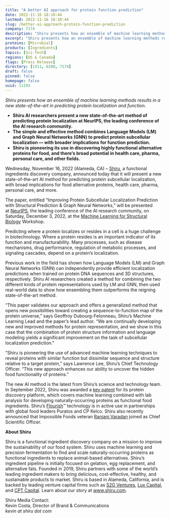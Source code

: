 ```yaml
---
title: "A better AI approach for protein function prediction"
date: 2022-11-16 18:10:44
lastmod: 2022-11-16 18:10:44
slug: /better-ai-approach-protein-function-prediction
company: 7174
description: "Shiru presents how an ensemble of machine learning methods results in a new state-of-the-art in predicting protein localization and function."
excerpt: "Shiru presents how an ensemble of machine learning methods results in a new state-of-the-art in predicting protein localization and function."
proteins: [Microbial]
products: [Ingredients]
topics: [Sci-Tech]
regions: [US & Canada]
flags: [Press Release]
directory: [1311, 6280, 7174]
draft: false
pinned: false
homepage: false
uuid: 11193
---
```

<p><em>Shiru presents how an ensemble of machine learning methods results in a new state-of-the-art in predicting protein localization and function.</em></p>
<ul>
<li><strong>Shiru AI researchers present a new state-of-the-art method of predicting protein localization at NeurIPS, the leading conference of the AI research community.</strong></li>
<li><strong>The simple and effective method combines Language Models (LM) and Graph Neural Networks (GNN) to predict protein subcellular localization — with broader implications for function prediction.</strong></li>
<li><strong>Shiru is pioneering its use in discovering highly functional alternative proteins for food, and there’s broad potential in health care, pharma, personal care, and other fields.</strong></li>
</ul>
<p>Wednesday, November 16, 2022 (Alameda, CA) – <a href="https://shiru.com">Shiru</a>, a functional ingredients discovery company, announced today that it will present a new state-of-the-art AI method for predicting protein subcellular localization, with broad implications for food alternative proteins, health care, pharma, personal care, and more. </p>
<p>The paper, entitled “Improving Protein Subcellular Localization Prediction with Structural Prediction & Graph Neural Networks,” will be presented at <a href="https://nips.cc/">NeurIPS</a>, the leading conference of the AI research community, on Saturday, December 3, 2022, at the <a href="https://www.mlsb.io/">Machine Learning for Structural Biology</a> Workshop.</p>
<p>Predicting where a protein localizes or resides in a cell is a huge challenge in biotechnology. Where a protein resides is an important indicator of its function and manufacturability. Many processes, such as disease mechanisms, drug performance, regulation of metabolic processes, and signaling cascades, depend on a protein’s localization. </p>
<p>Previous work in the field has shown how Language Models (LM) and Graph Neural Networks (GNN) can independently provide efficient localization predictions when trained on protein DNA sequences and 3D structures, respectively. Shiru AI researchers created a method for combining the two different kinds of protein representations used by LM and GNN, then used real-world data to show how ensembling them outperforms the reigning state-of-the-art method.</p>
<p>“This paper validates our approach and offers a generalized method that opens new possibilities toward creating a sequence-to-function map of the protein universe,” says Geoffroy Dubourg-Felonneau, Shiru’s Machine Learning Lead and the paper’s lead author. “We are continually developing new and improved methods for protein representation, and we show in this case that the combination of protein structure information and language modeling yields a significant improvement on the task of subcellular localization prediction.”</p>
<p>“Shiru is pioneering the use of advanced machine learning techniques to reveal proteins with similar function but dissimilar sequence and structure relative to a target protein,” says Lawrence Lee, Shiru’s Chief Technology Officer. “This new approach enhances our ability to uncover the hidden food functionality of proteins.” </p>
<p>The new AI method is the latest from Shiru’s science and technology team. In September 2022, Shiru was awarded a <a href="https://www.shiru.com/post/ingredient-biotech-startup-shiru-awarded-key-patent-for-protein-discovery-platform/">key patent</a> for its protein discovery platform, which covers machine learning combined with lab analysis for developing naturally-occurring proteins as functional food ingredients. Shiru’s <a href="https://www.shiru.com/approach/">Flourish</a>™ technology is in active use in partnerships with global food leaders Puratos and CP Kelco. Shiru also recently announced that Impossible Foods veteran <a href="https://www.shiru.com/post/in-conversation-with-dr-ranjani-varadan-shirus-new-chief-scientific-officer/">Ranjani Varadan</a> joined as Chief Scientific Officer. </p>
<p><strong>About Shiru</strong></p>
<p>Shiru is a functional ingredient discovery company on a mission to improve the sustainability of our food system. Shiru uses machine learning and precision fermentation to find and scale naturally-occurring proteins as functional ingredients to replace animal-based alternatives. Shiru’s ingredient pipeline is initially focused on gelation, egg replacement, and alternative fats. Founded in 2019, Shiru partners with some of the world’s leading ingredient makers to bring delicious, cost-effective, healthy, and sustainable products to market. Shiru is based in Alameda, California, and is backed by leading venture capital firms such as <a href="https://www.s2gventures.com/">S2G Ventures</a>, <a href="https://luxcapital.com/">Lux Capital</a>, and <a href="https://cptcap.com/">CPT Capital</a>. Learn about our story at <a href="https://www.shiru.com/">www.shiru.com</a>.</p>
<p>Shiru Media Contact:<br />
Kevin Costa, Director of Brand & Communications<br />
<em>kevin at shiru dot com</em></p>
